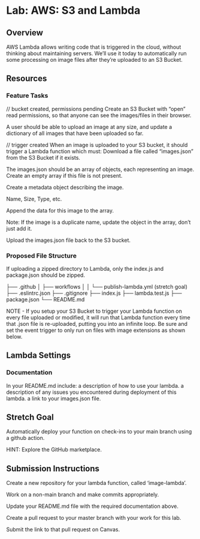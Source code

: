 # Lab: AWS: S3 and Lambda

## Overview

AWS Lambda allows writing code that is triggered in the cloud, without thinking about maintaining servers. We’ll use it today to automatically run some processing on image files after they’re uploaded to an S3 Bucket.

## Resources

### Feature Tasks

// bucket created, permissions pending
Create an S3 Bucket with “open” read permissions, so that anyone can see the images/files in their browser.

A user should be able to upload an image at any size, and update a dictionary of all images that have been uploaded so far.

// trigger created
When an image is uploaded to your S3 bucket, it should trigger a Lambda function which must:
Download a file called “images.json” from the S3 Bucket if it exists.

The images.json should be an array of objects, each representing an image. Create an empty array if this file is not present.

Create a metadata object describing the image.

Name, Size, Type, etc.

Append the data for this image to the array.

Note: If the image is a duplicate name, update the object in the array, don’t just add it.

Upload the images.json file back to the S3 bucket.

### Proposed File Structure

If uploading a zipped directory to Lambda, only the index.js and package.json should be zipped.

├── .github
│   ├── workflows
│   │   └── publish-lambda.yml (stretch goal)
├── .eslintrc.json
├── .gitignore
├── index.js
├── lambda.test.js
├── package.json
└── README.md

NOTE - If you setup your S3 Bucket to trigger your Lambda function on every file uploaded or modified, it will run that Lambda function every time that .json file is re-uploaded, putting you into an infinite loop. Be sure and set the event trigger to only run on files with image extensions as shown below.

## Lambda Settings

### Documentation

In your README.md include:
a description of how to use your lambda.
a description of any issues you encountered during deployment of this lambda.
a link to your images.json file.

## Stretch Goal

Automatically deploy your function on check-ins to your main branch using a github action.

HINT: Explore the GitHub marketplace.

## Submission Instructions

Create a new repository for your lambda function, called ‘image-lambda’.

Work on a non-main branch and make commits appropriately.

Update your README.md file with the required documentation above.

Create a pull request to your master branch with your work for this lab.

Submit the link to that pull request on Canvas.
